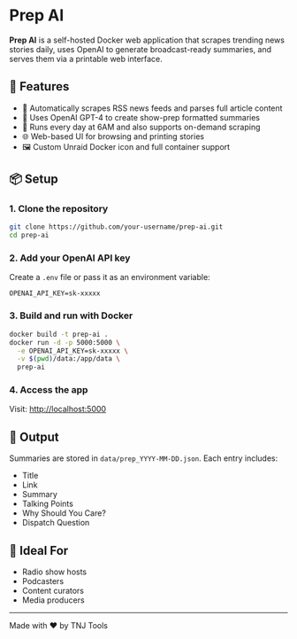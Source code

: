 # Prep AI

**Prep AI** is a self-hosted Docker web application that scrapes trending news stories daily, uses OpenAI to generate broadcast-ready summaries, and serves them via a printable web interface.

## 🔧 Features
- 📰 Automatically scrapes RSS news feeds and parses full article content
- 🤖 Uses OpenAI GPT-4 to create show-prep formatted summaries
- 📅 Runs every day at 6AM and also supports on-demand scraping
- 🌐 Web-based UI for browsing and printing stories
- 🖼 Custom Unraid Docker icon and full container support

## 📦 Setup
### 1. Clone the repository
```bash
git clone https://github.com/your-username/prep-ai.git
cd prep-ai
```

### 2. Add your OpenAI API key
Create a `.env` file or pass it as an environment variable:
```
OPENAI_API_KEY=sk-xxxxx
```

### 3. Build and run with Docker
```bash
docker build -t prep-ai .
docker run -d -p 5000:5000 \
  -e OPENAI_API_KEY=sk-xxxxx \
  -v $(pwd)/data:/app/data \
  prep-ai
```

### 4. Access the app
Visit: [http://localhost:5000](http://localhost:5000)

## 📁 Output
Summaries are stored in `data/prep_YYYY-MM-DD.json`. Each entry includes:
- Title
- Link
- Summary
- Talking Points
- Why Should You Care?
- Dispatch Question

## 🎯 Ideal For
- Radio show hosts
- Podcasters
- Content curators
- Media producers

---
Made with ❤️ by TNJ Tools
